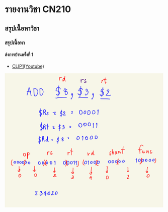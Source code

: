 # รายงานวิชา CN210

## สรุปเนื้อหาวิชา

### สรุปเนื้อหา

#### ส่งการบ้านครั้งที่ 1

  * [CLIP1(Youtube)](https://youtu.be/qxfaD4DFBt8)
  
  ![img](https://github.com/GongNattapong/CN210/blob/master/Clip1.png)

